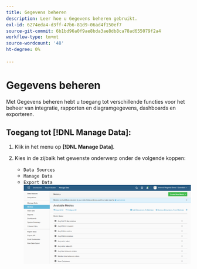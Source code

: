 ```yaml
---
title: Gegevens beheren
description: Leer hoe u Gegevens beheren gebruikt.
exl-id: 6274eda4-d3ff-47b6-81d9-06ad4f150ef7
source-git-commit: 6b1bd96a0f9ae8bda3ae8db8ca78ad655079f2a4
workflow-type: tm+mt
source-wordcount: '48'
ht-degree: 0%

---
```


# Gegevens beheren

Met Gegevens beheren hebt u toegang tot verschillende functies voor het beheer van integratie, rapporten en diagramgegevens, dashboards en exporteren.

## Toegang tot [!DNL Manage Data]:

1. Klik in het menu op **[!DNL Manage Data]**.

1. Kies in de zijbalk het gewenste onderwerp onder de volgende koppen:

   * `Data Sources`
   * `Manage Data`
   * `Export Data`
   ![Gegevens beheren](../../assets/magento-bi-manage-data.png)<!--{: .zoom}-->
